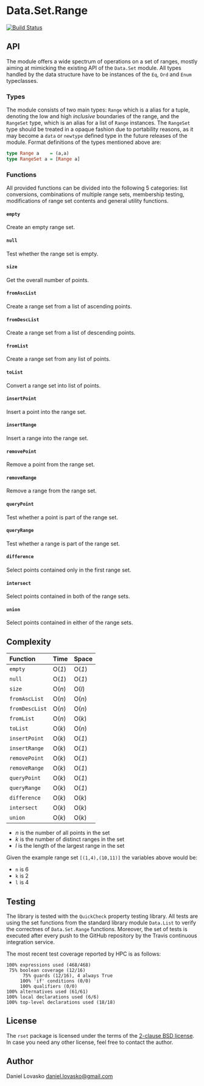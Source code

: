 # Data.Set.Range
[![Build Status](https://travis-ci.org/lovasko/rset.svg?branch=master)](https://travis-ci.org/lovasko/rset)

## API
The module offers a wide spectrum of operations on a set of ranges, mostly
aiming at mimicking the existing API of the `Data.Set` module. All types
handled by the data structure have to be instances of the `Eq`, `Ord` and
`Enum` typeclasses.

### Types
The module consists of two main types: `Range` which is a alias for a tuple,
denoting the low and high _inclusive_ boundaries of the range, and the
`RangeSet` type, which is an alias for a list of `Range` instances. The
`RangeSet` type should be treated in a opaque fashion due to portability
reasons, as it may become a `data` or `newtype` defined type in the future
releases of the module. Format definitions of the types mentioned above are:

```haskell
type Range a    = (a,a)
type RangeSet a = [Range a]
```

### Functions
All provided functions can be divided into the following 5 categories: list
conversions, combinations of multiple range sets, membership testing,
modifications of range set contents and general utility functions.

#### `empty`
Create an empty range set.

#### `null`
Test whether the range set is empty.

#### `size`
Get the overall number of points.

#### `fromAscList`
Create a range set from a list of ascending points. 

#### `fromDescList`
Create a range set from a list of descending points.

#### `fromList`
Create a range set from any list of points.

#### `toList`
Convert a range set into list of points.

#### `insertPoint`
Insert a point into the range set.

#### `insertRange`
Insert a range into the range set.

#### `removePoint`
Remove a point from the range set.

#### `removeRange`
Remove a range from the range set.

#### `queryPoint`
Test whether a point is part of the range set.

#### `queryRange`
Test whether a range is part of the range set.

#### `difference`
Select points contained only in the first range set.

#### `intersect`
Select points contained in both of the range sets.

#### `union`
Select points contained in either of the range sets.

## Complexity

| Function       | Time   | Space  |
|:---------------|:-------|:-------|
| `empty`        | O(*1*) | O(*1*) |
| `null`         | O(*1*) | O(*1*) |
| `size`         | O(*n*) | O(*l*) |
| `fromAscList`  | O(*n*) | O(*n*) |
| `fromDescList` | O(*n*) | O(*n*) |
| `fromList`     | O(*n*) | O(*k*) |
| `toList`       | O(*k*) | O(*n*) |
| `insertPoint`  | O(*k*) | O(*1*) |
| `insertRange`  | O(*k*) | O(*1*) |
| `removePoint`  | O(*k*) | O(*1*) |
| `removeRange`  | O(*k*) | O(*1*) |
| `queryPoint`   | O(*k*) | O(*1*) |
| `queryRange`   | O(*k*) | O(*1*) |
| `difference`   | O(*k*) | O(*k*) |
| `intersect`    | O(*k*) | O(*k*) |
| `union`        | O(*k*) | O(*k*) |

* *n* is the number of all points in the set
* *k* is the number of distinct ranges in the set
* *l* is the length of the largest range in the set

Given the example range set `[(1,4),(10,11)]` the variables above would be:
* `n` is 6
* `k` is 2
* `l` is 4

## Testing
The library is tested with the `QuickCheck` property testing library. All tests
are using the set functions from the standard library module `Data.List` to
verify the correctnes of `Data.Set.Range` functions. Moreover, the set of tests
is executed after every push to the GitHub repository by the Travis continuous
integration service.

The most recent test coverage reported by HPC is as follows:
```
100% expressions used (468/468)
 75% boolean coverage (12/16)
      75% guards (12/16), 4 always True
     100% 'if' conditions (0/0)
     100% qualifiers (0/0)
100% alternatives used (61/61)
100% local declarations used (6/6)
100% top-level declarations used (18/18)
```

## License
The `rset` package is licensed under the terms of the [2-clause BSD
license](LICENSE). In case you need any other license, feel free to contact the
author.

## Author
Daniel Lovasko <daniel.lovasko@gmail.com>
